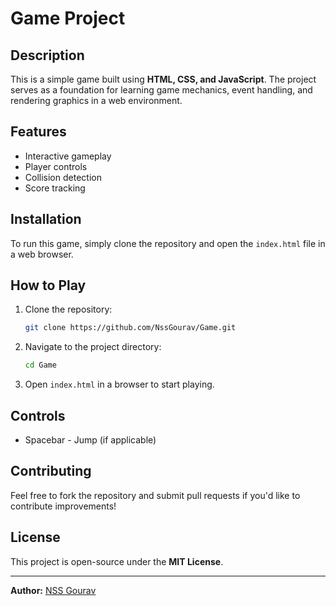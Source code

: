 # Game Project

## Description
This is a simple game built using **HTML, CSS, and JavaScript**. The project serves as a foundation for learning game mechanics, event handling, and rendering graphics in a web environment.

## Features
- Interactive gameplay
- Player controls
- Collision detection
- Score tracking

## Installation
To run this game, simply clone the repository and open the `index.html` file in a web browser.

## How to Play
1. Clone the repository:
   ```sh
   git clone https://github.com/NssGourav/Game.git
   ```
2. Navigate to the project directory:
   ```sh
   cd Game
   ```
3. Open `index.html` in a browser to start playing.

## Controls
- Spacebar - Jump (if applicable)

## Contributing
Feel free to fork the repository and submit pull requests if you'd like to contribute improvements!

## License
This project is open-source under the **MIT License**.

---
**Author:** [NSS Gourav](https://github.com/NssGourav)
